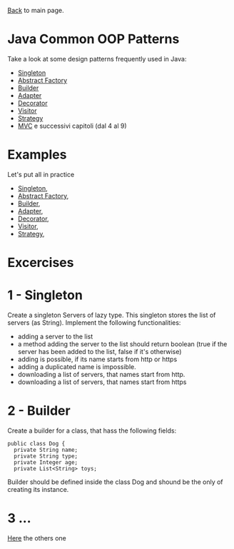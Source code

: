 [Back](../README.md) to main page.

# Java Common OOP Patterns

Take a look at some design patterns frequently used in Java:

- [Singleton](https://www.udemy.com/course/java-design-patterns-tutorial/learn/lecture/244390)
- [Abstract Factory](https://www.udemy.com/course/java-design-patterns-tutorial/learn/lecture/318052)
- [Builder](https://www.udemy.com/course/learn-creational-design-patterns-in-java/learn/lecture/10268372)
- [Adapter](https://www.udemy.com/course/java-design-patterns-tutorial/learn/lecture/359623)
- [Decorator](https://www.baeldung.com/java-visitor-pattern)
- [Visitor](https://www.baeldung.com/java-visitor-pattern)
- [Strategy](https://www.baeldung.com/java-strategy-pattern)
- [MVC](https://www.udemy.com/course/java-design-patterns-tutorial/learn/lecture/227033#overview) e successivi capitoli (dal 4 al 9)

# Examples

Let's put all in practice

- [Singleton](src/test/java/test/SingletonTest.java),
- [Abstract Factory](src/test/java/test/AbstractFactoryTest.java),
- [Builder](src/test/java/test/BuilderTest.java),
- [Adapter](src/test/java/test/AdapterTest.java),
- [Decorator](src/test/java/test/DecoratorTest.java),
- [Visitor](src/test/java/test/VisitorTest.java),
- [Strategy](src/test/java/test/StrategyTest.java),

# Excercises

# 1 - Singleton
Create a singleton Servers of lazy type. This singleton stores the list of servers (as String). Implement the following functionalities:
- adding a server to the list
- a method adding the server to the list should return boolean (true if the server has been added to the list, false if it's otherwise)
- adding is possible, if its name starts from http or https
- adding a duplicated name is impossible.
- downloading a list of servers, that names start from http.
- downloading a list of servers, that names start from https

# 2 - Builder
Create a builder for a class, that hass the following fields:
```
public class Dog {
  private String name;
  private String type;
  private Integer age;
  private List<String> toys;
```  
Builder should be defined inside the class Dog and shound be the only of creating its instance.

# 3 ...
[Here](https://homeworks.java.en.sdacademy.pro/design_pattern_and_good_practices/exercises/#exercise-6-adapter) the others one
